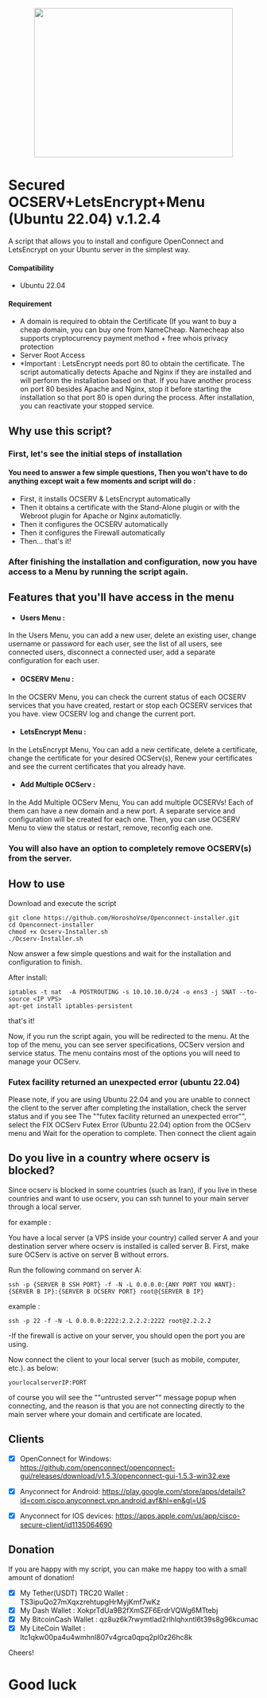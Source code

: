 <p align="center">
  <img width="400" height="300" src="https://user-images.githubusercontent.com/118496203/203834573-5180b92c-eccf-4d29-a866-244f607f079f.png">
</p>

# Secured OCSERV+LetsEncrypt+Menu (Ubuntu 22.04) v.1.2.4 
A script that allows you to install and configure OpenConnect and LetsEncrypt on your Ubuntu server in the simplest way.

#### Compatibility

*   Ubuntu 22.04

#### Requirement
* A domain is required to obtain the Certificate (If you want to buy a cheap domain, you can buy one from NameCheap. Namecheap also supports cryptocurrency payment method + free whois privacy protection
* Server Root Access
* *Important : LetsEncrypt needs port 80 to obtain the certificate. The script automatically detects Apache and Nginx if they are installed and will perform the installation based on that. If you have another process on port 80 besides Apache and Nginx, stop it before starting the installation so that port 80 is open during the process. After installation, you can reactivate your stopped service.

## Why use this script?
### **First, let's see the initial steps of installation** 
#### You need to answer a few simple questions, Then you won't have to do anything except wait a few moments and script will do :
* First, it installs OCSERV & LetsEncrypt automatically
* Then it obtains a certificate with the Stand-Alone plugin or with the Webroot plugin for Apache or Nginx automaticlly.
* Then it configures the OCSERV automatically
* Then it configures the Firewall automatically
* Then... that's it!

### After finishing the installation and configuration, now you have access to a Menu by running the script again.
## Features that you'll have access in the menu
* #### Users Menu :
In the Users Menu, you can add a new user, delete an existing user, change username or password for each user, see the list of all users, see connected users, disconnect a connected user, add a separate configuration for each user.
* #### OCSERV Menu :
In the OCSERV Menu, you can check the current status of each OCSERV services that you have created, restart or stop each OCSERV services that you have. view OCSERV log and change the current port.
* #### LetsEncrypt Menu :
In the LetsEncrypt Menu, You can add a new certificate, delete a certificate, change the certificate for your desired OCServ(s), Renew your certificates and see the current certificates that you already have.
* #### Add Multiple OCServ :
In the Add Multiple OCServ Menu, You can add multiple OCSERVs! Each of them can have a new domain and a new port. A separate service and configuration will be created for each one. Then, you can use OCSERV Menu to view the status or restart, remove, reconfig each one.

### You will also have an option to completely remove OCSERV(s) from the server.
## How to use
Download and execute the script
```
git clone https://github.com/HoroshoVse/Openconnect-installer.git
cd Openconnect-installer
chmod +x Ocserv-Installer.sh
./Ocserv-Installer.sh
```
Now answer a few simple questions and wait for the installation and configuration to finish.

After install:
```
iptables -t nat  -A POSTROUTING -s 10.10.10.0/24 -o ens3 -j SNAT --to-source <IP VPS>
apt-get install iptables-persistent
```


that's it!


Now, if you run the script again, you will be redirected to the menu.
At the top of the menu, you can see server specifications, OCServ version and service status. The menu contains most of the options you will need to manage your OCServ.

### Futex facility returned an unexpected error (ubuntu 22.04)
Please note, if you are using Ubuntu 22.04 and you are unable to connect the client to the server after completing the installation, check the server status and if you see The ""futex facility returned an unexpected error"", select the FIX OCServ Futex Error (Ubuntu 22.04) option from the OCServ menu and Wait for the operation to complete. Then connect the client again

## Do you live in a country where ocserv is blocked?
Since ocserv is blocked in some countries (such as Iran), if you live in these countries and want to use ocserv, you can ssh tunnel to your main server through a local server.

for example :

You have a local server (a VPS inside your country) called server A and your destination server where ocserv is installed is called server B.
First, make sure OCServ is active on server B without errors.

Run the following command on server A:
```
ssh -p {SERVER B SSH PORT} -f -N -L 0.0.0.0:{ANY PORT YOU WANT}:{SERVER B IP}:{SERVER B OCSERV PORT} root@{SERVER B IP}
```
example : 
```
ssh -p 22 -f -N -L 0.0.0.0:2222:2.2.2.2:2222 root@2.2.2.2
```
-If the firewall is active on your server, you should open the port you are using.

Now connect the client to your local server (such as mobile, computer, etc.). as below:
```
yourlocalserverIP:PORT
```
of course you will see the ""untrusted server"" message popup when connecting, and the reason is that you are not connecting directly to the main server where your domain and certificate are located.

## Clients
- [x] OpenConnect for Windows: https://github.com/openconnect/openconnect-gui/releases/download/v1.5.3/openconnect-gui-1.5.3-win32.exe
- [x] Anyconnect for Android: https://play.google.com/store/apps/details?id=com.cisco.anyconnect.vpn.android.avf&hl=en&gl=US
- [x] Anyconnect for IOS devices: https://apps.apple.com/us/app/cisco-secure-client/id1135064690


## Donation
If you are happy with my script, you can make me happy too with a small amount of donation!

- [x] My Tether(USDT) TRC20 Wallet : TS3ipuQo27mXqxzrehtupgHrMyjKmf7wKz
- [x] My Dash Wallet : XokprTdUa9B2fXmSZF6ErdrVQWg6MTtebj
- [x] My BitcoinCash Wallet : qz8uz6k7rwymtlad2rlhlqhxntl6t39s8g96kcumac
- [x] My LiteCoin Wallet : ltc1qkw00pa4u4wmhnl807v4grca0qpq2pl0z26hc8k

Cheers!
# Good luck
